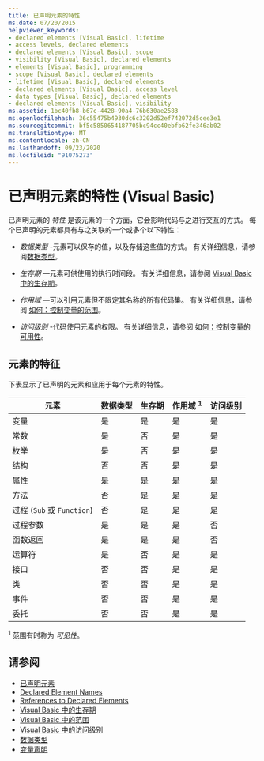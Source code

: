 ```yaml
---
title: 已声明元素的特性
ms.date: 07/20/2015
helpviewer_keywords:
- declared elements [Visual Basic], lifetime
- access levels, declared elements
- declared elements [Visual Basic], scope
- visibility [Visual Basic], declared elements
- elements [Visual Basic], programming
- scope [Visual Basic], declared elements
- lifetime [Visual Basic], declared elements
- declared elements [Visual Basic], access level
- data types [Visual Basic], declared elements
- declared elements [Visual Basic], visibility
ms.assetid: 1bc40fb8-b67c-4428-90a4-76b630ae2583
ms.openlocfilehash: 36c55475b4930dc6c3202d52ef742072d5cee3e1
ms.sourcegitcommit: bf5c5850654187705bc94cc40ebfb62fe346ab02
ms.translationtype: MT
ms.contentlocale: zh-CN
ms.lasthandoff: 09/23/2020
ms.locfileid: "91075273"
---
```

# <a name="declared-element-characteristics-visual-basic"></a>已声明元素的特性 (Visual Basic)

已声明元素的 *特性* 是该元素的一个方面，它会影响代码与之进行交互的方式。 每个已声明的元素都具有与之关联的一个或多个以下特性：  
  
- *数据类型* -元素可以保存的值，以及存储这些值的方式。 有关详细信息，请参阅[数据类型](../../../language-reference/data-types/index.md)。  
  
- *生存期* —元素可供使用的执行时间段。 有关详细信息，请参阅 [Visual Basic 中的生存期](lifetime.md)。  
  
- *作用域* —可以引用元素但不限定其名称的所有代码集。 有关详细信息，请参阅 [如何：控制变量的范围](how-to-control-the-scope-of-a-variable.md)。  
  
- *访问级别* -代码使用元素的权限。 有关详细信息，请参阅 [如何：控制变量的可用性](how-to-control-the-availability-of-a-variable.md)。  
  
## <a name="characteristics-of-the-elements"></a>元素的特征  

 下表显示了已声明的元素和应用于每个元素的特性。  
  
|元素|数据类型|生存期|作用域 <sup>1</sup>|访问级别|  
|-------------|---------------|--------------|------------------------|------------------|  
|变量|是|是|是|是|  
|常数|是|否|是|是|  
|枚举|是|否|是|是|  
|结构|否|否|是|是|  
|属性|是|是|是|是|  
|方法|否|是|是|是|  
|过程 (`Sub` 或 `Function`) |否|是|是|是|  
|过程参数|是|是|是|否|  
|函数返回|是|是|是|否|  
|运算符|是|否|是|是|  
|接口|否|否|是|是|  
|类|否|否|是|是|  
|事件|否|否|是|是|  
|委托|否|否|是|是|  
  
 <sup>1</sup> 范围有时称为 *可见性*。  
  
## <a name="see-also"></a>请参阅

- [已声明元素](index.md)
- [Declared Element Names](declared-element-names.md)
- [References to Declared Elements](references-to-declared-elements.md)
- [Visual Basic 中的生存期](lifetime.md)
- [Visual Basic 中的范围](scope.md)
- [Visual Basic 中的访问级别](access-levels.md)
- [数据类型](../data-types/index.md)
- [变量声明](../variables/variable-declaration.md)

